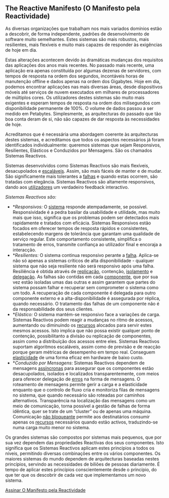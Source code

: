 The Reactive Manifesto (O Manifesto pela Reactividade)
----------------------

As diversas organizações que trabalham nos mais variados domínios estão a descobrir, de forma independente, padrões de desenvolvimento de software muito semelhantes. Estes sistemas são mais robustos, mais resilientes, mais flexíveis e muito mais capazes de responder às exigências de hoje em dia.

Estas alterações acontecem devido às dramáticas mudanças dos requisitos das aplicações dos anos mais recentes. No passado mais recente, uma aplicação era apenas constituída por algumas dezenas de servidores, com tempos de resposta na ordem dos segundos, incontáveis horas de manutenção offline e dados apenas na ordem dos Gigabytes. Hoje em dia, podemos encontrar aplicações nas mais diversas áreas, desde dispositivos móveis até serviços de nuvem executados em milhares de processadores de múltiplos cores. Os utilizadores destes sistemas são muito mais exigentes e esperam tempos de resposta na ordem dos milisegundos com disponibilidade permanente de 100%. O volume de dados passou a ser medido em Petabytes. Simplesmente, as arquitecturas do passado que tão boa conta deram de si, não são capazes de dar resposta às necessidades de hoje.

Acreditamos que é necessária uma abordagem coerente às arquitecturas destes sistemas, e acreditamos que todos os aspectos necessários já foram identificados individualmente: queremos sistemas que sejam Responsivos, Resilientes, Elásticos e Conduzidos por Mensagens. São os chamados Sistemas Reactivos.

Sistemas desenvolvidos como Sistemas Reactivos são mais flexíveis, desacupolados e [escaláveis](/glossary#Scalability). Assim, são mais fáceis de manter e de mudar. São significamente mais tolerantes a [falhas](/glossary#Failure) e quando estas ocorrem, são tratadas com elegância. Sistemas Reactivos são altamente responsivos, dando aos [utilizadores](/glossary#User) um verdadeiro feedback interactivo.

*Sistemas Reactivos são:*

* <a name="Responsive"></a>**Responsivos:* O [sistema](/glossary#System) responde atempadamente, se possível. Responsividade é a pedra basilar da usabilidade e utilidade, mas muito mais que isso, significa que os problemas podem ser detectados mais rapidamente e tratados com eficácia. Sistemas Responsivos estão focados em oferecer tempos de resposta rápidos e consistentes, estabelecendo margens de tolerância que garantam uma qualidade de serviço regular. Este comportamento consistente, simplifica o tratamento de erros, transmite confiança ao utilizador final e encoraja a interacção.
* <a name="Resilient"></a>**Resilientes:* O sistema continua responsivo perante a [falha](/glossary#Failure). Aplica-se não só apenas a sistemas críticos de alta disponibilidade - qualquer sistema que não seja resiliente não será responsivo após uma falha. Resiliência é obtida através de [replicação](/glossary#Replication), contenção, [isolamento](/glossary#Isolation) e [delegação](/glossary#Delegation). As falhas são contidas em cada [componente](/glossary#Component), que por sua vez estão isoladas umas das outras e assim garantem que partes do sistema possam falhar e recuperar sem comprometer o sistema como um todo. A recuperação de cada componente é delegada para outro componente externo e a alta-disponibilidade é assegurada por réplica, quando necessário. O tratamento das falhas de um componente não é da responsabilidade dos seus clientes.
* <a name="Elastic"></a>**Elástico:* O sistema mantém-se responsivo face a variações de carga. Sistemas Reactivos podem reagir a mudanças no ritmo de acessos, aumentando ou diminuindo os [recursos](/glossary#Resource) alocados para servir estes mesmos acessos. Isto implica que não possa existir qualquer ponto de contenção, possibilitanto a divisão ou replicação de componentes, assim como a distribuição dos acessos entre eles. Sistemas Reactivos suportam algoritmos escaláveis, assim como de previsão e de reacção porque geram métricas de desempenho em tempo real. Conseguem [elasticidade](/glossary#Elasticity) de uma forma eficaz em hardware de baixo custo.
* <a name="Message-Driven"></a>**Conduzido por Mensagens*: Sistemas Reactivos dependem de mensagens [assíncronas](/glossary#Asynchronous) para assegurar que os componentes estão desacupolados, isolados e localizados transparentemente, com meios para oferecer delegação de [erros](/glossary#Failure) na forma de mensagens. O roteamento de mensagens permite gerir a carga e a elasticidade enquanto que o controlo de fluxo cria e monitoriza filas de mensagens no sistema, que quando necessário são roteadas por caminhos alternativos. Transparência na localização das mensagens como um meio de comunicação, torna possível a gestão de falhas de forma idêntica, quer se trate de um “cluster” ou de apenas uma máquina. Comunicação [não bloqueante](/glossary#Non-Blocking) permite aos destinatários consumir apenas os [recursos](/glossary#Resource) necessários quando estão activos, traduzindo-se numa carga muito menor no sistema.

Os grandes sistemas são compostos por sistemas mais pequenos, que por sua vez dependem das propriedades Reactivas dos seus componentes. Isto significa que os Sistemas Reactivos aplicam estes princípios a todos os níveis, permitindo diversas combinações entre os vários componentes. Os maiores sistemas do mundo dependem de arquitecturas baseadas nestes princípios, servindo as necessidades de biliões de pessoas diariamente. É tempo de aplicar estes princípios conscientemente desde o princípio, do que ter que os descobrir de cada vez que implementamos um novo sistema.

[Assinar O Manifesto pela Reactividade](http://www.reactivemanifesto.org/)
